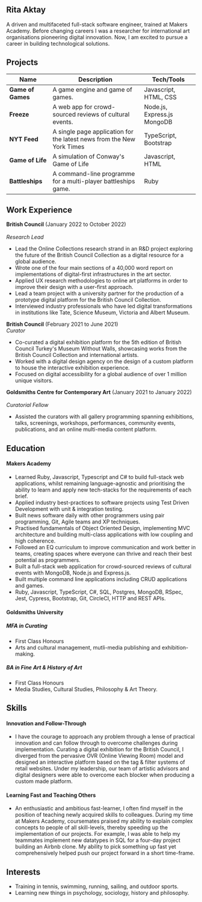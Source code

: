 ## Rita Aktay

A driven and multifaceted full-stack software engineer, trained at Makers Academy. Before changing careers I was a researcher for international art organisations pioneering digital innovation. Now, I am excited to pursue a career in building technological solutions.


## Projects

| Name                         | Description       | Tech/Tools        |
| ---------------------------- | ----------------- | ----------------- |
| **Game of Games**  | A game engine and game of games. | Javascript, HTML, CSS |
| **Freeze**  | A web app for crowd-sourced reviews of cultural events. | Node.js, Express.js MongoDB |
| **NYT Feed** | A single page application for the latest news from the New York Times | TypeScript, Bootstrap |
| **Game of Life** | A simulation of Conway's Game of Life | Javascript, HTML |
| **Battleships** | A command-line programme for a multi-player battleships game. | Ruby |


## Work Experience

**British Council** (January 2022 to October 2022)<br>  
_Research Lead_

- Lead the Online Collections research strand in an R&D project exploring the future of the British Council Collection as a digital resource for a global audience. 
- Wrote one of the four main sections of a 40,000 word report on implementations of digital-first infrastructures in the art sector.
- Applied UX research methodologies to online art platforms in order to improve their design with a user-first approach. 
- Lead a team project with a university partner for the production of a prototype digital platform for the British Council Collection.
- Interviewed industry professionals who have led digital transformations in institutions like Tate, Science Museum, Victoria and Albert Museum. 

**British Council** (February 2021 to June 2021)<br>
_Curator_
- Co-curated a digital exhibition platform for the 5th edition of British Council Turkey's Museum Without Walls, showcasing works from the British Council Collection and international artists.
- Worked with a digital design agency on the design of a custom platform to house the interactive exhibition experience.
- Focused on digital accessibility for a global audience of over 1 million unique visitors. 

**Goldsmiths Centre for Contemporary Art** (January 2021 to January 2022)<br>  
_Curatorial Fellow_
- Assisted the curators with all gallery programming spanning exhibitions, talks, screenings, workshops, performances, community events, publications, and an online multi-media content platform. 

## Education

#### Makers Academy
- Learned Ruby, Javascript, Typescript and C# to build full-stack web applications, whilst remaining language-agnostic and prioritising the ability to learn and apply new tech-stacks for the requirements of each brief. 
- Applied industry best-practices to software projects using Test Driven Development with unit & integration testing.
- Built news software daily with other programmers using pair programming, Git, Agile teams and XP techniques. 
- Practised fundamentals of Object Oriented Design, implementing MVC architecture and building multi-class applications with low coupling and high coherence. 
- Followed an EQ curriculum to improve communication and work better in teams, creating spaces where everyone can thrive and reach their best potential as programmers. 
- Built a full-stack web application for crowd-sourced reviews of cultural events with MongoDB, Node.js and Express.js.
- Built multiple command line applications including CRUD applications and games. 
- Ruby, Javascript, TypeScript, C#, SQL, Postgres, MongoDB, RSpec, Jest, Cypress, Bootstrap, Git, CircleCI, HTTP and REST APIs. 

#### Goldsmiths University

##### **MFA in Curating**
- First Class Honours
- Arts and cultural management, mutli-media publishing and exhibition-making.
         
##### **BA in Fine Art & History of Art**
- First Class Honours
- Media Studies, Cultural Studies, Philosophy & Art Theory.

## Skills

#### Innovation and Follow-Through 

- I have the courage to approach any problem through a lense of practical innovation and can follow through to overcome challenges during implementation. Curating a digital exhibition for the British Council, I diverged from the pervasive OVR (Online Viewing Room) model and designed an interactive platform based on the tag & filter systems of retail websites. Under my leadership, our team of artistic advisors and digital designers were able to overcome each blocker when producing a custom made platform. 

#### Learning Fast and Teaching Others 

- An enthusiastic and ambitious fast-learner, I often find myself in the position of teaching newly acquired skills to colleagues. During my time at Makers Academy, coursemates praised my ability to explain complex concepts to people of all skill-levels, thereby speeding up the implementation of our projects. For example, I was able to help my teammates implement new datatypes in SQL for a four-day project building an Airbnb clone. My ability to pick something up fast yet comprehensively helped push our project forward in a short time-frame.

## Interests

- Training in tennis, swimming, running, sailing, and outdoor sports.
- Learning new things in psychology, sociology, history and philosophy.

